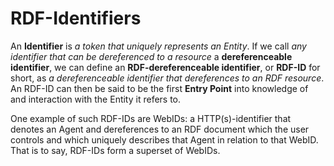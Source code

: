 
# RDF-Identifiers

An **Identifier** is _a token that uniquely represents an Entity_. 
If we call _any identifier that can be dereferenced to a resource_ a **dereferenceable identifier**, 
we can define an **RDF-dereferenceable identifier**, or **RDF-ID** for short, 
as _a dereferenceable identifier that dereferences to an RDF resource_. 
An RDF-ID can then be said to be the first **Entry Point** into knowledge of and interaction with the Entity it refers to.

One example of such RDF-IDs are WebIDs: a HTTP(s)-identifier that denotes an Agent and dereferences to an RDF document 
which the user controls and which uniquely describes that Agent in relation to that WebID. 
That is to say, RDF-IDs form a superset of WebIDs.
